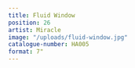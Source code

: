 ```yaml
---
title: Fluid Window
position: 26
artist: Miracle
image: "/uploads/fluid-window.jpg"
catalogue-number: HA005
format: 7"
---
```


